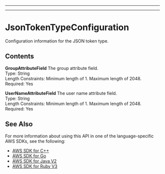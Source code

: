 --------

--------

# JsonTokenTypeConfiguration<a name="API_JsonTokenTypeConfiguration"></a>

Configuration information for the JSON token type\.

## Contents<a name="API_JsonTokenTypeConfiguration_Contents"></a>

 **GroupAttributeField**   <a name="Kendra-Type-JsonTokenTypeConfiguration-GroupAttributeField"></a>
The group attribute field\.  
Type: String  
Length Constraints: Minimum length of 1\. Maximum length of 2048\.  
Required: Yes

 **UserNameAttributeField**   <a name="Kendra-Type-JsonTokenTypeConfiguration-UserNameAttributeField"></a>
The user name attribute field\.  
Type: String  
Length Constraints: Minimum length of 1\. Maximum length of 2048\.  
Required: Yes

## See Also<a name="API_JsonTokenTypeConfiguration_SeeAlso"></a>

For more information about using this API in one of the language\-specific AWS SDKs, see the following:
+  [ AWS SDK for C\+\+](https://docs.aws.amazon.com/goto/SdkForCpp/kendra-2019-02-03/JsonTokenTypeConfiguration) 
+  [ AWS SDK for Go](https://docs.aws.amazon.com/goto/SdkForGoV1/kendra-2019-02-03/JsonTokenTypeConfiguration) 
+  [ AWS SDK for Java V2](https://docs.aws.amazon.com/goto/SdkForJavaV2/kendra-2019-02-03/JsonTokenTypeConfiguration) 
+  [ AWS SDK for Ruby V3](https://docs.aws.amazon.com/goto/SdkForRubyV3/kendra-2019-02-03/JsonTokenTypeConfiguration) 